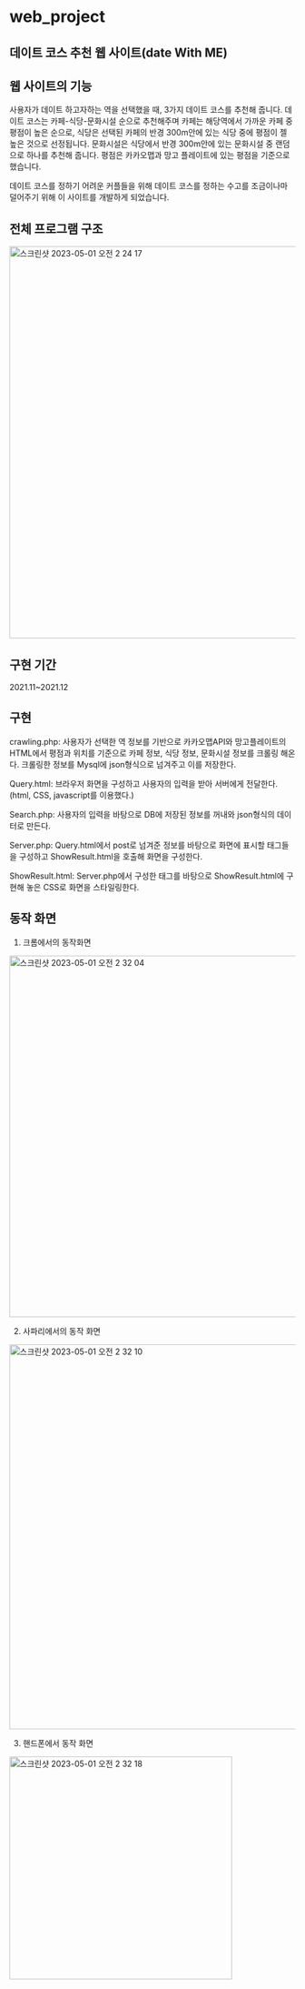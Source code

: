 # web_project

데이트 코스 추천 웹 사이트(date With ME)
---

웹 사이트의 기능
----
사용자가 데이트 하고자하는 역을 선택했을 때, 3가지 데이트 코스를 추천해 줍니다. 데이트 코스는 카페-식당-문화시설
순으로 추천해주며 카페는 해당역에서 가까운 카페 중 평점이 높은 순으로, 식당은 선택된 카페의 반경 300m안에 있는
식당 중에 평점이 젤 높은 것으로 선정됩니다. 문화시설은 식당에서 반경 300m안에 있는 문화시설 중 랜덤으로 하나를 추천해 줍니다. 평점은 카카오맵과 망고 플레이트에 있는 평점을 기준으로 했습니다.

데이트 코스를 정하기 어려운 커플들을 위해 데이트 코스를 정하는 수고를 조금이나마 덜어주기 위해 이 사이트를 개발하게 되었습니다.

전체 프로그램 구조
---
<img width="690" alt="스크린샷 2023-05-01 오전 2 24 17" src="https://user-images.githubusercontent.com/81522548/235367198-4a8975e2-ab09-4bae-bcef-95ec75d89c6b.png">

구현 기간
----
2021.11~2021.12

구현
---
crawling.php: 사용자가 선택한 역 정보를 기반으로 카카오맵API와 망고플레이트의 HTML에서 평점과 위치를 기준으로 카페 정보, 식당 정보, 문화시설 정보를 크롤링 해온다. 크롤링한 정보를 Mysql에 json형식으로 넘겨주고 이를 저장한다.

Query.html: 브라우저 화면을 구성하고 사용자의 입력을 받아 서버에게 전달한다. (html, CSS, javascript를 이용했다.)

Search.php: 사용자의 입력을 바탕으로 DB에 저장된 정보를 꺼내와 json형식의 데이터로 만든다.

Server.php: Query.html에서 post로 넘겨준 정보를 바탕으로 화면에 표시할 태그들을 구성하고 ShowResult.html을 호출해 화면을 구성한다.

ShowResult.html: Server.php에서 구성한 태그를 바탕으로 ShowResult.html에 구현해 놓은 CSS로 화면을 스타일링한다.

동작 화면
---
1) 크롬에서의 동작화면

<img width="636" alt="스크린샷 2023-05-01 오전 2 32 04" src="https://user-images.githubusercontent.com/81522548/235367516-31082ec3-07ae-490f-b6d1-7ac56491c19c.png">

2) 사파리에서의 동작 화면

<img width="677" alt="스크린샷 2023-05-01 오전 2 32 10" src="https://user-images.githubusercontent.com/81522548/235367531-2e57e2c3-4bb1-43a8-b451-47a4e14f4418.png">

3) 핸드폰에서 동작 화면

<img width="392" alt="스크린샷 2023-05-01 오전 2 32 18" src="https://user-images.githubusercontent.com/81522548/235367540-1d8ab1e0-fd18-4caa-91d1-58716e1cf797.png">
